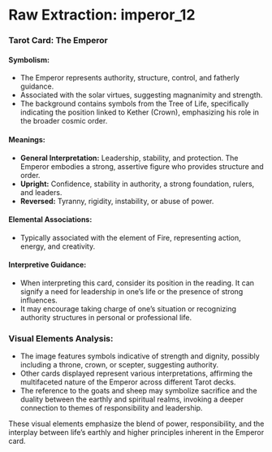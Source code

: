 # Raw Extraction: imperor_12

### Tarot Card: The Emperor

#### Symbolism:
- The Emperor represents authority, structure, control, and fatherly guidance.
- Associated with the solar virtues, suggesting magnanimity and strength.
- The background contains symbols from the Tree of Life, specifically indicating the position linked to Kether (Crown), emphasizing his role in the broader cosmic order.

#### Meanings:
- **General Interpretation:** Leadership, stability, and protection. The Emperor embodies a strong, assertive figure who provides structure and order.
- **Upright:** Confidence, stability in authority, a strong foundation, rulers, and leaders.
- **Reversed:** Tyranny, rigidity, instability, or abuse of power.

#### Elemental Associations:
- Typically associated with the element of Fire, representing action, energy, and creativity.
  
#### Interpretive Guidance:
- When interpreting this card, consider its position in the reading. It can signify a need for leadership in one’s life or the presence of strong influences.
- It may encourage taking charge of one’s situation or recognizing authority structures in personal or professional life.

### Visual Elements Analysis:
- The image features symbols indicative of strength and dignity, possibly including a throne, crown, or scepter, suggesting authority.
- Other cards displayed represent various interpretations, affirming the multifaceted nature of the Emperor across different Tarot decks.
- The reference to the goats and sheep may symbolize sacrifice and the duality between the earthly and spiritual realms, invoking a deeper connection to themes of responsibility and leadership. 

These visual elements emphasize the blend of power, responsibility, and the interplay between life’s earthly and higher principles inherent in the Emperor card.